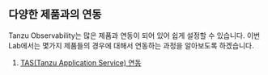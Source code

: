 ## 다양한 제품과의 연동
Tanzu Observability는 많은 제품과 연동이 되어 있어 쉽게 설정할 수 있습니다.
이번 Lab에서는 몇가지 제품들의 경우에 대해서 연동하는 과정을 알아보도록 하겠습니다.

1. [TAS(Tanzu Application Service) 연동](./TAS_Integration.md) <br/>
